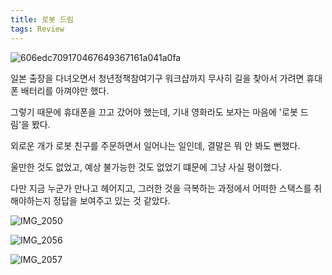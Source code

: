```yaml
---
title: 로봇 드림
tags: Review
---
```


![606edc709170467649367161a041a0fa](https://github.com/user-attachments/assets/d3c58046-431a-4e6b-aaa9-5bf0ed0dadd0)

일본 출장을 다녀오면서 청년정책참여기구 워크샵까지 무사히 길을 찾아서 가려면 휴대폰 배터리를 아껴야만 했다. 

그렇기 때문에 휴대폰을 끄고 갔어야 했는데, 기내 영화라도 보자는 마음에 '로봇 드림'을 봤다.

외로운 개가 로봇 친구를 주문하면서 일어나는 일인데, 결말은 뭐 안 봐도 뻔했다.

울만한 것도 없었고, 예상 불가능한 것도 없었기 떄문에 그냥 사실 평이했다.

다만 지금 누군가 만나고 헤어지고, 그러한 것을 극복하는 과정에서 어떠한 스택스를 취해야하는지 정답을 보여주고 있는 것 같았다.

![IMG_2050](https://github.com/user-attachments/assets/86f71e39-4f74-4d3b-8fe9-0fd84a4d270f)

![IMG_2056](https://github.com/user-attachments/assets/bac5d8c8-47ec-4571-85e7-2c6d206e9f8d)

![IMG_2057](https://github.com/user-attachments/assets/9405946c-6b9e-4fbe-91bc-f6364aecbe6d)
